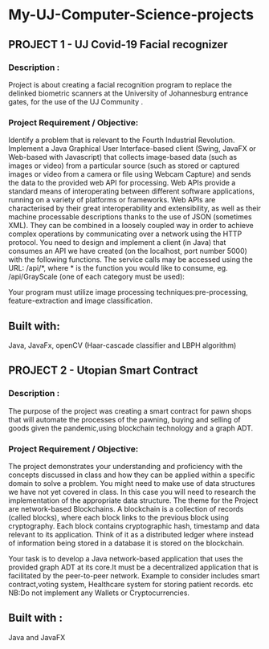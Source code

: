 # My-UJ-Computer-Science-projects

## PROJECT 1 - UJ Covid-19 Facial recognizer 

### Description :

Project is about creating a facial recognition program to replace the delinked biometric scanners at the University of Johannesburg entrance gates, for the use of the UJ Community . 

### Project Requirement / Objective:

Identify a problem that is relevant to the Fourth Industrial Revolution. Implement a Java
Graphical User Interface-based client (Swing, JavaFX or Web-based with Javascript) that
collects image-based data (such as images or video) from a particular source (such as stored
or captured images or video from a camera or file using Webcam Capture) and sends the data
to the provided web API for processing. 
Web APIs provide a standard means of interoperating
between different software applications, running on a variety of platforms or frameworks. Web
APIs are characterised by their great interoperability and extensibility, as well as their machine 
processable descriptions thanks to the use of JSON (sometimes XML).
They can be combined
in a loosely coupled way in order to achieve complex operations by communicating over a
network using the HTTP protocol. You need to design and implement a client (in Java) that
consumes an API we have created (on the localhost, port number 5000) with the following
functions.
The service calls may be accessed using the URL: /api/*, where * is the function
you would like to consume, eg. /api/GrayScale (one of each category must be used):

Your program must utilize image processing techniques:pre-processing, feature-extraction and image classification. 

## Built with:

Java, JavaFx, openCV (Haar-cascade classifier and LBPH algorithm) 

## PROJECT 2 - Utopian Smart Contract 

### Description :

The purpose of the project was creating a smart contract for pawn shops that will automate the processes of the pawning, buying and selling of goods given the pandemic,using blockchain technology and a graph ADT. 

### Project Requirement / Objective:

The project demonstrates your understanding and proficiency with the concepts discussed
in class and how they can be applied within a specific domain to solve a problem. You might
need to make use of data structures we have not yet covered in class. In this case you will
need to research the implementation of the appropriate data structure.
The theme for the Project are network-based Blockchains. A blockchain is a collection of
records (called blocks), where each block links to the previous block using cryptography. Each
block contains cryptographic hash, timestamp and data relevant to its application. Think of
it as a distributed ledger where instead of information being stored in a database it is stored
on the blockchain. 

Your task is to develop a Java network-based application that uses the provided graph ADT at its core.It must be a decentralized application that is facilitated by the peer-to-peer network. 
Example to consider includes smart contract,voting system, Healthcare system for storing patient records. etc
NB:Do not implement any Wallets or Cryptocurrencies. 

## Built with :
Java and JavaFX 
